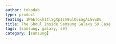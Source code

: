 ```yaml
---
author: tokodab
type: product
featimg: 1WaETqxh1tlSgXpIsh9ulO6EagALGvwDG
title: The Ghoul Inside Samsung Galaxy S9 Case
tags: [samsung, galaxy, s9]
category: [samsung]
---
```

